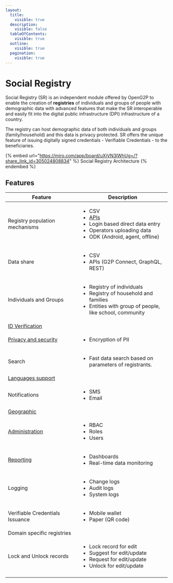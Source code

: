 ```yaml
---
layout:
  title:
    visible: true
  description:
    visible: false
  tableOfContents:
    visible: true
  outline:
    visible: true
  pagination:
    visible: true
---
```


# Social Registry

Social Registry (SR) is an independent module offered by OpenG2P to enable the creation of **registries** of individuals and groups of people with demographic data with advanced features that make the SR interoperable and easily fit into the digital public infrastructure (DPI) infrastructure of a country.&#x20;

The registry can host demographic data of both individuals and groups (family/household) and this data is privacy protected.  SR offers the unique feature of issuing digitally signed credentials - Verifiable Credentials - to the beneficiaries.

{% embed url="https://miro.com/app/board/uXjVN3lWhUg=/?share_link_id=305024808834" %}
Social Registry Architecture
{% endembed %}

## Features

<table><thead><tr><th width="268">Feature</th><th width="348">Description </th></tr></thead><tbody><tr><td>Registry population mechanisms  </td><td><ul><li>CSV</li><li><a href="features/api/">APIs</a></li><li>Login based direct data entry</li><li>Operators uploading data</li><li>ODK (Android, agent, offline)</li></ul></td></tr><tr><td>Data share</td><td><ul><li>CSV</li><li>APIs (G2P Connect, GraphQL, REST)</li></ul></td></tr><tr><td>Individuals and Groups</td><td><ul><li>Registry of individuals</li><li>Registry of household and families</li><li>Entities with group of people, like school, community</li></ul></td></tr><tr><td><a href="features/id-verification.md">ID Verification</a></td><td></td></tr><tr><td><a href="functionality/privacy-and-security.md">Privacy and security</a></td><td><ul><li>Encryption of PII</li></ul></td></tr><tr><td>Search</td><td><ul><li>Fast data search based on parameters of registrants.</li></ul></td></tr><tr><td><a href="functionality/languages-support/">Languages support</a></td><td></td></tr><tr><td>Notifications</td><td><ul><li>SMS</li><li>Email</li></ul></td></tr><tr><td><a href="functionality/geographic.md">Geographic</a></td><td></td></tr><tr><td><a href="features/administration.md">Administration</a></td><td><ul><li>RBAC</li><li>Roles</li><li>Users</li></ul></td></tr><tr><td><a href="functionality/monitoring-and-reporting/">Reporting</a></td><td><ul><li>Dashboards</li><li>Real-time data monitoring</li></ul></td></tr><tr><td>Logging</td><td><ul><li>Change logs</li><li>Audit logs</li><li>System logs</li></ul></td></tr><tr><td>Verifiable Credentials Issuance</td><td><ul><li>Mobile wallet</li><li>Paper (QR code)</li></ul></td></tr><tr><td>Domain specific registries </td><td></td></tr><tr><td>Lock and Unlock records</td><td><ul><li>Lock record for edit</li><li>Suggest for edit/update</li><li>Request for edit/update</li><li>Unlock for edit/update</li></ul></td></tr><tr><td></td><td></td></tr></tbody></table>
